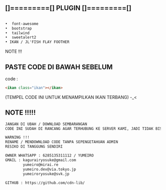 ## []=========[] PLUGIN []=========[]
```html

•  font-awesome
•  bootstrap
•  tailwind
•  sweetalert2
• IKAN / JL'FISH FLAY FOOTHER
```

NOTE !!!

## PASTE CODE DI BAWAH SEBELUM </body>
code : 
```html 
<ikan class="ikan"></ikan>
```

(TEMPEL CODE INI UNTUK MENAMPILKAN IKAN TERBANG) -_<

## NOTE !!!!!

```html
JANGAN DI UBAH / DOWNLOAD SEMBARANGAN
CODE INI SUDAH DI RANCANG AGAR TERHUBUNG KE SERVER KAMI, JADI TIDAK BISA DIUBAH ATAU DI MODIF SECARA PAKSA DAN SESUKA'HATI ANDA

WARNING !!!
RENAME / MENDOWNLOAD CODE TANPA SEPENGETAHUAN ADMIN 
RESIKO DI TANGGUNG SENDIRI

OWNER WHATSAPP : 6285135311112 / YUMEIRO
GMAIL : kagurairyosuke@gmail.com
        yumeiro@mirai.re
        yumeiro.dev@via.tokyo.jp
        yumeiroryosuke@svk.jp
        
GITHUB : https://github.com/cdn-lib/
```
